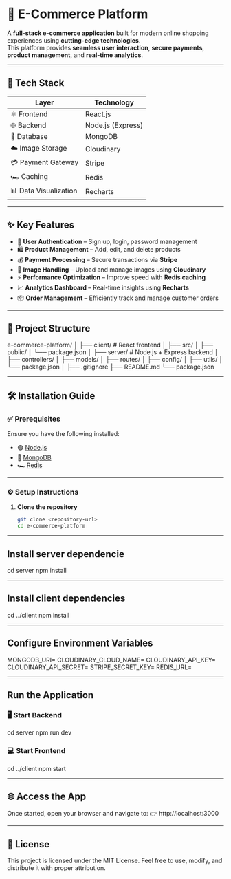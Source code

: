 # 🛒 E-Commerce Platform

A **full-stack e-commerce application** built for modern online shopping experiences using **cutting-edge technologies**.  
This platform provides **seamless user interaction**, **secure payments**, **product management**, and **real-time analytics**.

---

## 🚀 Tech Stack

| Layer | Technology |
|-------|-------------|
| ⚛️ Frontend | React.js |
| 🌐 Backend | Node.js (Express) |
| 🍃 Database | MongoDB |
| ☁️ Image Storage | Cloudinary |
| 💳 Payment Gateway | Stripe |
| 🏎️ Caching | Redis |
| 📊 Data Visualization | Recharts |

---

## ✨ Key Features

- 🔑 **User Authentication** – Sign up, login, password management  
- 🛍️ **Product Management** – Add, edit, and delete products  
- 💰 **Payment Processing** – Secure transactions via **Stripe**  
- 📸 **Image Handling** – Upload and manage images using **Cloudinary**  
- ⚡ **Performance Optimization** – Improve speed with **Redis caching**  
- 📈 **Analytics Dashboard** – Real-time insights using **Recharts**  
- 📦 **Order Management** – Efficiently track and manage customer orders  

---

## 🧭 Project Structure

e-commerce-platform/
│
├── client/ # React frontend
│ ├── src/
│ ├── public/
│ └── package.json
│
├── server/ # Node.js + Express backend
│ ├── controllers/
│ ├── models/
│ ├── routes/
│ ├── config/
│ ├── utils/
│ └── package.json
│
├── .gitignore
├── README.md
└── package.json

---

## 🛠️ Installation Guide

### ✅ Prerequisites
Ensure you have the following installed:
- 🟢 [Node.js](https://nodejs.org/)
- 🍃 [MongoDB](https://www.mongodb.com/)
- 🏎️ [Redis](https://redis.io/)

---

### ⚙️ Setup Instructions

1. **Clone the repository**
   ```bash
   git clone <repository-url>
   cd e-commerce-platform

---

## Install server dependencie

cd server
npm install

---

## Install client dependencies

cd ../client
npm install

---

## Configure Environment Variables

MONGODB_URI=<your-mongodb-uri>
CLOUDINARY_CLOUD_NAME=<your-cloudinary-cloud-name>
CLOUDINARY_API_KEY=<your-cloudinary-api-key>
CLOUDINARY_API_SECRET=<your-cloudinary-api-secret>
STRIPE_SECRET_KEY=<your-stripe-secret-key>
REDIS_URL=<your-redis-url>

---

## Run the Application

### 🖥️ Start Backend
cd server
npm run dev

### 💻 Start Frontend
cd ../client
npm start

---

## 🌐 Access the App

Once started, open your browser and navigate to:
👉 http://localhost:3000

---

## 📄 License

This project is licensed under the MIT License.
Feel free to use, modify, and distribute it with proper attribution.
